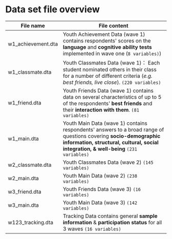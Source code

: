 # Data set file overview


| File name          | File content |       
| --- | ------------- |
| w1_achievement.dta | Youth Achievement Data (wave 1) contains respondents' scores on the **language** and **cognitive ability tests** implemented in wave one (`8 variables)`)   |                                                                                                                                           
| w1_classmate.dta   | Youth Classmates Data (wave 1)： Each student nominated others in their class for a number of different criteria (*e.g. best friends, live close*). `(220 variables)`  |
| w1_friend.dta      | Youth Friends Data (wave 1) contains data on several characteristics of up to 5 of the respondents' **best friends** and their **interaction with them**. `(81 variables)`  |
| w1_main.dta        | Youth Main Data (wave 1) contains respondents' answers to a broad range of questions covering **socio-demographic information, structural, cultural, social integration, & well-being** `(231 variables)` |
| w2_classmate.dta   | Youth Classmates Data (wave 2)  `(145 variables)` |
| w2_main.dta        | Youth Main Data (wave 2) `(238 variables)` |
| w3_friend.dta      | Youth Friends Data (wave 3) `(16 variables)`  |
| w3_main.dta        | Youth Main Data (wave 3)  `(142 variables)`   |
| w123_tracking.dta  | Tracking Data contains general **sample information** & **participation status** for all 3 waves `(16 variables)` |

